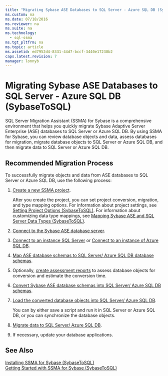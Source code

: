 ```yaml
---
title: "Migrating Sybase ASE Databases to SQL Server - Azure SQL DB (SybaseToSQL)"
ms.custom: na
ms.date: 07/18/2016
ms.reviewer: na
ms.suite: na
ms.technology: 
  - sql-ssma
ms.tgt_pltfrm: na
ms.topic: article
ms.assetid: ed7952d4-8331-44d7-bccf-3440e17238b2
caps.latest.revision: 7
manager: lonnyb
---
```

# Migrating Sybase ASE Databases to SQL Server - Azure SQL DB (SybaseToSQL)
SQL Server Migration Assistant (SSMA) for Sybase is a comprehensive environment that helps you quickly migrate Sybase Adaptive Server Enterprise (ASE) databases to  SQL Server  or Azure SQL DB. By using SSMA for Sybase, you can review database objects and data, assess databases for migration, migrate database objects to  SQL Server  or Azure SQL DB, and then migrate data to  SQL Server  or Azure SQL DB.  
  
## Recommended Migration Process  
To successfully migrate objects and data from ASE databases to  SQL Server  or Azure SQL DB, use the following process:  
  
1.  [Create a new SSMA project](assetId:///11091d95-c488-48c3-891a-743cac94ac93).  
  
    After you create the project, you can set project conversion, migration, and type mapping options. For information about project settings, see [Setting Project Options &#40;SybaseToSQL&#41;](../content/Setting-Project-Options--SybaseToSQL-.md). For information about customizing data type mappings, see [Mapping Sybase ASE and SQL Server Data Types &#40;SybaseToSQL&#41;](../content/Mapping-Sybase-ASE-and-SQL-Server-Data-Types--SybaseToSQL-.md).  
  
2.  [Connect to the Sybase ASE database server](assetId:///a45a2330-9175-4c9e-af38-ef920e350614).  
  
3.  [Connect to an instance SQL Server](assetId:///dd368a1a-45b0-40e9-b4d3-5cdb48c26606) or [Connect to an instance of Azure SQL DB](assetId:///9e77e4b0-40c0-455c-8431-ca5d43849aa7).  
  
4.  [Map ASE database schemas to SQL Server/ Azure SQL DB database schemas](assetId:///2c927003-c49d-4fe1-8e3e-5b2899166268).  
  
5.  Optionally, [create assessment reports](assetId:///eb996b7c-1eef-4f73-b5e6-2fa6faf7336c) to assess database objects for conversion and estimate the conversion time.  
  
6.  [Convert Sybase ASE database schemas into SQL Server/ Azure SQL DB schemas](assetId:///509cb65d-2f54-427a-83d7-37919cc4e3e3).  
  
7.  [Load the converted database objects into SQL Server/ Azure SQL DB](assetId:///4c59256f-99a8-4351-9559-a455813dbd06).  
  
    You can by either save a script and run it in  SQL Server  or Azure SQL DB, or you can synchronize the database objects.  
  
8.  [Migrate data to SQL Server/ Azure SQL DB](assetId:///54a39f5e-9250-4387-a3ae-eae47c799811).  
  
9. If necessary, update your database applications.  
  
## See Also  
[Installing SSMA  for Sybase &#40;SybaseToSQL&#41;](../content/Installing-SSMA--for-Sybase--SybaseToSQL-.md)  
[Getting Started with SSMA for Sybase &#40;SybaseToSQL&#41;](../content/Getting-Started-with-SSMA-for-Sybase--SybaseToSQL-.md)  
  
